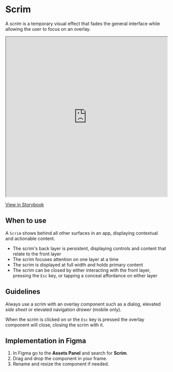 # Scrim

A _scrim_ is a temporary visual effect that fades the general interface while allowing the user to focus on an overlay.

<iframe 
        class="sb-iframe"
        src="
        https://storybook.eds.equinor.com/iframe.html?globals=&args=isDismissable:!true;open:!false&id=feedback-scrim--introduction
        "
        width="100%"
        height="500"
        frameborder="1"
        ></iframe>

[View in Storybook](https://storybook.eds.equinor.com/?path=/docs/feedback-scrim--docs&args=color:primary)

## When to use

A `Scrim` shows behind all other surfaces in an app, displaying contextual and actionable content.

- The scrim's back layer is persistent, displaying controls and content that relate to the front layer
- The scrim focuses attention on one layer at a time
- The scrim is displayed at full width and holds primary content
- The scrim can be closed by either interacting with the front layer, pressing the `Esc` key, or tapping a conceal affordance on either layer

## Guidelines

Always use a scrim with an overlay component such as a dialog, elevated _side sheet_ or elevated navigation _drawer_ (mobile only).

When the scrim is clicked on or the `Esc` key is pressed the overlay component will close, closing the scrim with it.

## Implementation in Figma

1. In Figma go to the **Assets Panel** and search for **Scrim**.
2. Drag and drop the component in your frame.
3. Rename and resize the component if needed.
